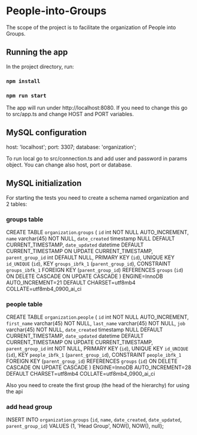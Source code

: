 # People-into-Groups
The scope of the project is to facilitate the organization of People into Groups.

## Running the app

In the project directory, run:

### `npm install`
### `npm run start`

The app will run under http://localhost:8080. If you need to change this go to src/app.ts and change HOST and PORT variables.

## MySQL configuration
host: 'localhost';
port: 3307;
database: 'organization';

To run local go to src/connection.ts and add user and password in params object. You can change also host, port or database.

## MySQL initialization
For starting the tests you need to create a schema named organization and 2 tables:

### groups table
CREATE TABLE `organization`.`groups` (
  `id` int NOT NULL AUTO_INCREMENT,
  `name` varchar(45) NOT NULL,
  `date_created` timestamp NULL DEFAULT CURRENT_TIMESTAMP,
  `date_updated` datetime DEFAULT CURRENT_TIMESTAMP ON UPDATE CURRENT_TIMESTAMP,
  `parent_group_id` int DEFAULT NULL,
  PRIMARY KEY (`id`),
  UNIQUE KEY `id_UNIQUE` (`id`),
  KEY `groups_ibfk_1` (`parent_group_id`),
  CONSTRAINT `groups_ibfk_1` FOREIGN KEY (`parent_group_id`) REFERENCES `groups` (`id`) ON DELETE CASCADE ON UPDATE CASCADE
) ENGINE=InnoDB AUTO_INCREMENT=21 DEFAULT CHARSET=utf8mb4 COLLATE=utf8mb4_0900_ai_ci

### people table
CREATE TABLE `organization`.`people` (
  `id` int NOT NULL AUTO_INCREMENT,
  `first_name` varchar(45) NOT NULL,
  `last_name` varchar(45) NOT NULL,
  `job` varchar(45) NOT NULL,
  `date_created` timestamp NULL DEFAULT CURRENT_TIMESTAMP,
  `date_updated` datetime DEFAULT CURRENT_TIMESTAMP ON UPDATE CURRENT_TIMESTAMP,
  `parent_group_id` int NOT NULL,
  PRIMARY KEY (`id`),
  UNIQUE KEY `id_UNIQUE` (`id`),
  KEY `people_ibfk_1` (`parent_group_id`),
  CONSTRAINT `people_ibfk_1` FOREIGN KEY (`parent_group_id`) REFERENCES `groups` (`id`) ON DELETE CASCADE ON UPDATE CASCADE
) ENGINE=InnoDB AUTO_INCREMENT=28 DEFAULT CHARSET=utf8mb4 COLLATE=utf8mb4_0900_ai_ci

Also you need to create the first group (the head of the hierarchy) for using the api

### add head group
INSERT INTO `organization`.`groups`
(`id`,
`name`,
`date_created`,
`date_updated`,
`parent_group_id`)
VALUES
(1,
'Head Group',
NOW(),
NOW(),
null);
